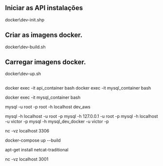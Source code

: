 ## Iniciar as API instalações
docker\dev-init.shp

## Criar as imagens docker.
docker\dev-build.sh

## Carregar imagens docker.
docker\dev-up.sh

## 
docker exec -it api_container bash
docker exec -it mysql_container bash

docker exec -it mysql_container bash

mysql -u root -p root -h localhost dev_aws 

mysql -h localhost -u root -p
mysql -h 127.0.0.1 -u root -p
mysql -h localhost -u victor -p
mysql -h mysql_dev_docker -u victor -p

nc -vz localhost 3306

docker-compose up --build

apt-get install netcat-traditional

nc -vz localhost 3001
